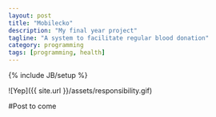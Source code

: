 ```yaml
---
layout: post
title: "Mobilecko"
description: "My final year project"
tagline: "A system to facilitate regular blood donation"
category: programming
tags: [programming, health]
---
```

{% include JB/setup %}

![Yep]({{ site.url }}/assets/responsibility.gif)

#Post to come